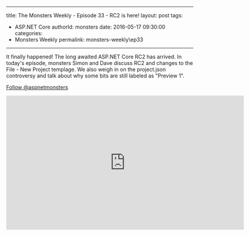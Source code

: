 
---
title: The Monsters Weekly - Episode 33 -  RC2 is here!
layout: post
tags: 
  - ASP.NET Core
authorId: monsters
date: 2016-05-17 09:30:00
categories:
  - Monsters Weekly
permalink: monsters-weekly\ep33
---

<p>It finally happened! The long awaited ASP.NET Core RC2 has arrived. In today's episode, monsters Simon and Dave discuss&nbsp;RC2 and changes to the File - New Project templage. We also weigh in on the&nbsp;project.json controversy and talk about why some bits are still labeled as &quot;Preview 1&quot;.</p><p><a class="twitter-follow-button" href="https://twitter.com/aspnetmonsters">Follow @aspnetmonsters</a></p> 


<iframe src='https://channel9.msdn.com/Series/aspnetmonsters/EP33-RC2-is-here/player' width='640' height='360' allowFullScreen frameBorder='0'></iframe>
